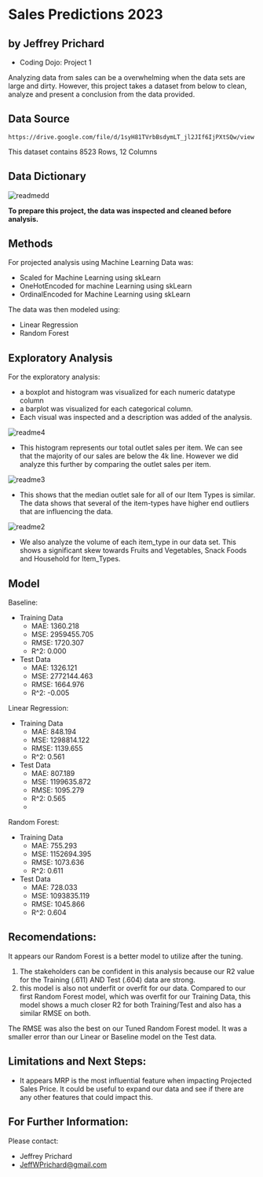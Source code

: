 # Sales Predictions 2023
## by Jeffrey Prichard
 - Coding Dojo: Project 1

Analyzing data from sales can be a overwhelming when the data sets are large and dirty. However, this project takes a dataset from below to clean, analyze and present a conclusion from the data provided.

## Data Source
```
https://drive.google.com/file/d/1syH81TVrbBsdymLT_jl2JIf6IjPXtSQw/view
```
This dataset contains 8523 Rows, 12 Columns

## Data Dictionary
![readmedd](https://github.com/Dr-Schmoctor/sales-predictions/assets/124634764/9b8015ee-19d1-46dd-93a9-361d66f5701d)

**To prepare this project, the data was inspected and cleaned before analysis.**

## Methods
For projected analysis using Machine Learning Data was:
- Scaled for Machine Learning using skLearn
- OneHotEncoded for machine Learning using skLearn
- OrdinalEncoded for Machine Learning using skLearn

 The data was then modeled using:
 - Linear Regression
 - Random Forest

## Exploratory Analysis
For the exploratory analysis:
- a boxplot and histogram was visualized for each numeric datatype column
- a barplot was visualized for each categorical column. 
- Each visual was inspected and a description was added of the analysis.


![readme4](https://github.com/Dr-Schmoctor/sales-predictions/assets/124634764/6eaaedb9-2cdf-4324-8fdf-2f8776a29693)
* This histogram represents our total outlet sales per item. We can see that the majority of our sales are below the 4k line. However we did analyze this further by comparing the outlet sales per item.


![readme3](https://github.com/Dr-Schmoctor/sales-predictions/assets/124634764/afba62e1-6d6e-4c5a-bd9d-b1e1d28d8e47)
* This shows that the median outlet sale for all of our Item Types is similar. The data shows that several of the item-types have higher end outliers that are influencing the data.


![readme2](https://github.com/Dr-Schmoctor/sales-predictions/assets/124634764/4ea5a6e3-ffbb-4f84-8c86-e40128fe1b39)
* We also analyze the volume of each item_type in our data set. This shows a significant skew towards Fruits and Vegetables, Snack Foods and Household for Item_Types.

 ## Model
 Baseline:
 - Training Data
    - MAE:  1360.218
    - MSE:  2959455.705
    - RMSE: 1720.307
    - R^2:  0.000
 - Test Data
    - MAE:  1326.121
    - MSE:  2772144.463
    - RMSE: 1664.976
    - R^2:  -0.005

 Linear Regression:
- Training Data
    - MAE:  848.194
    - MSE:  1298814.122	
    - RMSE: 1139.655
    - R^2:  0.561
 - Test Data
    - MAE:  807.189
    - MSE:  1199635.872
    - RMSE: 1095.279
    - R^2:  0.565
    - 
 Random Forest:
 - Training Data
    - MAE:  755.293
    - MSE:  1152694.395
    - RMSE: 1073.636
    - R^2:  0.611
 - Test Data
    - MAE:  728.033
    - MSE:  1093835.119
    - RMSE: 1045.866
    - R^2:  0.604
      
## Recomendations:
 It appears our Random Forest is a better model to utilize after the tuning.

1. The stakeholders can be confident in this analysis because our R2 value for the Training (.611) AND Test (.604) data are strong.
2. this model is also not underfit or overfit for our data. Compared to our first Random Forest model, which was overfit for our Training Data, this model shows a much closer R2 for both Training/Test and also has a similar RMSE on both.

The RMSE was also the best on our Tuned Random Forest model. It was a smaller error than our Linear or Baseline model on the Test data.

## Limitations and Next Steps:
- It appears MRP is the most influential feature when impacting Projected Sales Price. It could be useful to expand our data and see if there are any other features that could impact this.

## For Further Information:
Please contact: 
- Jeffrey Prichard
- JeffWPrichard@gmail.com
